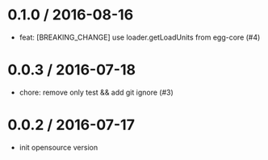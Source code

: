 
0.1.0 / 2016-08-16
==================

  * feat: [BREAKING_CHANGE] use loader.getLoadUnits from egg-core (#4)

0.0.3 / 2016-07-18
==================

  * chore: remove only test && add git ignore (#3)

0.0.2 / 2016-07-17
==================
  * init opensource version

